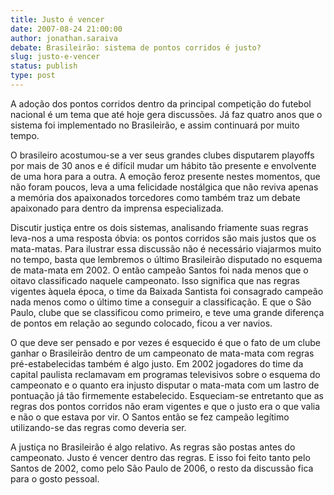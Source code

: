 ```yaml
---
title: Justo é vencer
date: 2007-08-24 21:00:00
author: jonathan.saraiva
debate: Brasileirão: sistema de pontos corridos é justo?
slug: justo-e-vencer
status: publish 
type: post
---
```


A adoção dos pontos corridos dentro da principal competição do futebol nacional é um tema que até hoje gera discussões. Já faz quatro anos que o sistema foi implementado no Brasileirão, e assim continuará por muito tempo.


O brasileiro acostumou-se a ver seus grandes clubes disputarem playoffs por mais de 30 anos e é difícil mudar um hábito tão presente e envolvente de uma hora para a outra. A emoção feroz presente nestes momentos, que não foram poucos, leva a uma felicidade nostálgica que não reviva apenas a memória dos apaixonados torcedores como também traz um debate apaixonado para dentro da imprensa especializada.


Discutir justiça entre os dois sistemas, analisando friamente suas regras leva-nos a uma resposta óbvia: os pontos corridos são mais justos que os mata-matas. Para ilustrar essa discussão não é necessário viajarmos muito no tempo, basta que lembremos o último Brasileirão disputado no esquema de mata-mata em 2002. O então campeão Santos foi nada menos que o oitavo classificado naquele campeonato. Isso significa que nas regras vigentes àquela época, o time da Baixada Santista foi consagrado campeão nada menos como o último time a conseguir a classificação. E que o São Paulo, clube que se classificou como primeiro, e teve uma grande diferença de pontos em relação ao segundo colocado, ficou a ver navios.


O que deve ser pensado e por vezes é esquecido é que o fato de um clube ganhar o Brasileirão dentro de um campeonato de mata-mata com regras pré-estabelecidas também é algo justo. Em 2002 jogadores do time da capital paulista reclamavam em programas televisivos sobre o esquema do campeonato e o quanto era injusto disputar o mata-mata com um lastro de pontuação já tão firmemente estabelecido. Esqueciam-se entretanto que as regras dos pontos corridos não eram vigentes e que o justo era o que valia e não o que estava por vir. O Santos então se fez campeão legítimo utilizando-se das regras como deveria ser.


A justiça no Brasileirão é algo relativo. As regras são postas antes do campeonato. Justo é vencer dentro das regras. E isso foi feito tanto pelo Santos de 2002, como pelo São Paulo de 2006, o resto da discussão fica para o gosto pessoal.  



